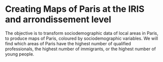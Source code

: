# Creating Maps of Paris at the IRIS and arrondissement level
The objective is to transform sociodemographic data of local areas in Paris, to produce maps of Paris, coloured by sociodemographic variables. We will find which areas of Paris have the highest number of qualified professionals, the highest number of immigrants, or the highest number of young people.
